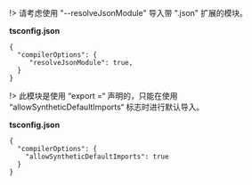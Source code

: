 !> 请考虑使用 "--resolveJsonModule" 导入带 ".json" 扩展的模块。

**tsconfig.json**
```
{
  "compilerOptions": {
     "resolveJsonModule": true,
  }
}
```

!> 此模块是使用 “export =“ 声明的，只能在使用 “allowSyntheticDefaultImports“ 标志时进行默认导入。

**tsconfig.json**
```
{
  "compilerOptions": {   
    "allowSyntheticDefaultImports": true
  }
}
```